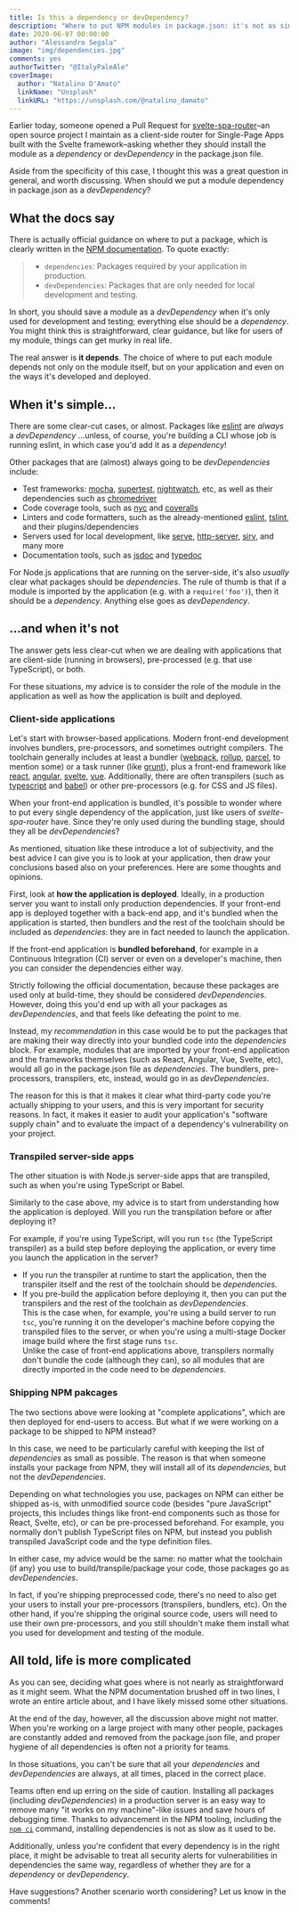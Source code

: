 ```yaml
---
title: Is this a dependency or devDependency?
description: "Where to put NPM modules in package.json: it's not as simple as it seems"
date: 2020-06-07 00:00:00
author: "Alessandro Segala"
image: "img/dependencies.jpg"
comments: yes
authorTwitter: "@ItalyPaleAle"
coverImage:
  author: "Natalino D'Amato"
  linkName: "Unsplash"
  linkURL: "https://unsplash.com/@natalino_damato"
---
```


Earlier today, someone opened a Pull Request for [svelte-spa-router](https://github.com/ItalyPaleAle/svelte-spa-router)–an open source project I maintain as a client-side router for Single-Page Apps built with the Svelte framework–asking whether they should install the module as a *dependency* or *devDependency* in the package.json file.

Aside from the specificity of this case, I thought this was a great question in general, and worth discussing. When should we put a module dependency in package.json as a *devDependency*?

## What the docs say

There is actually official guidance on where to put a package, which is clearly written in the [NPM documentation](https://docs.npmjs.com/specifying-dependencies-and-devdependencies-in-a-package-json-file). To quote exactly:

> - `dependencies`: Packages required by your application in production.
> - `devDependencies`: Packages that are only needed for local development and testing.

In short, you should save a module as a *devDependency* when it's only used for development and testing; everything else should be a *dependency*. You might think this is straightforward, clear guidance, but like for users of my module, things can get murky in real life.

The real answer is **it depends**. The choice of where to put each module depends not only on the module itself, but on your application and even on the ways it's developed and deployed.

## When it's simple…

There are some clear-cut cases, or almost. Packages like [eslint](https://www.npmjs.com/package/eslint) are *always* a *devDependency* …unless, of course, you're building a CLI whose job is running eslint, in which case you'd add it as a *dependency*!

Other packages that are (almost) always going to be *devDependencies* include:

- Test frameworks: [mocha](https://www.npmjs.com/package/mocha), [supertest](https://www.npmjs.com/package/supertest), [nightwatch](https://www.npmjs.com/package/nightwatch), etc, as well as their dependencies such as [chromedriver](https://www.npmjs.com/package/chromedriver)
- Code coverage tools, such as [nyc](https://www.npmjs.com/package/nyc) and [coveralls](https://www.npmjs.com/package/coveralls)
- Linters and code formatters, such as the already-mentioned [eslint](https://www.npmjs.com/package/eslint), [tslint](https://www.npmjs.com/package/tslint), and their plugins/dependencies
- Servers used for local development, like [serve](https://www.npmjs.com/package/serve), [http-server](https://www.npmjs.com/package/http-server), [sirv](https://www.npmjs.com/package/sirv), and many more
- Documentation tools, such as [jsdoc](https://www.npmjs.com/package/jsdoc) and [typedoc](https://www.npmjs.com/package/typedoc)

For Node.js applications that are running on the server-side, it's also *usually* clear what packages should be *dependencies*. The rule of thumb is that if a module is imported by the application (e.g. with a `require('foo')`), then it should be a *dependency*. Anything else goes as *devDependency*.

## …and when it's not

The answer gets less clear-cut when we are dealing with applications that are client-side (running in browsers), pre-processed (e.g. that use TypeScript), or both.

For these situations, my advice is to consider the role of the module in the application as well as how the application is built and deployed.

### Client-side applications

Let's start with browser-based applications. Modern front-end development involves bundlers, pre-processors, and sometimes outright compilers. The toolchain generally includes at least a bundler ([webpack](https://www.npmjs.com/package/webpack), [rollup](https://www.npmjs.com/package/rollup), [parcel](https://www.npmjs.com/package/parcel), to mention some) or a task runner (like [grunt](https://www.npmjs.com/package/grunt)), plus a front-end framework like [react](https://www.npmjs.com/package/react), [angular](https://www.npmjs.com/package/angular), [svelte](https://www.npmjs.com/package/svelte), [vue](https://www.npmjs.com/package/vue). Additionally, there are often transpilers (such as [typescript](https://www.npmjs.com/package/typescript) and [babel](https://www.npmjs.com/package/babel)) or other pre-processors (e.g. for CSS and JS files).

When your front-end application is bundled, it's possible to wonder where to put every single dependency of the application, just like users of *svelte-spa-router* have. Since they're only used during the bundling stage, should they all be *devDependencies*?

As mentioned, situation like these introduce a lot of subjectivity, and the best advice I can give you is to look at your application, then draw your conclusions based also on your preferences. Here are some thoughts and opinions.

First, look at **how the application is deployed**. Ideally, in a production server you want to install only production dependencies. If your front-end app is deployed together with a back-end app, and it's bundled when the application is started, then bundlers and the rest of the toolchain should be included as *dependencies*: they are in fact needed to launch the application.

If the front-end application is **bundled beforehand**, for example in a Continuous Integration (CI) server or even on a developer's machine, then you can consider the dependencies either way.

Strictly following the official documentation, because these packages are used only at build-time, they should be considered *devDependencies*. However, doing this you'd end up with all your packages as *devDependencies*, and that feels like defeating the point to me.

Instead, my *recommendation* in this case would be to put the packages that are making their way directly into your bundled code into the *dependencies* block. For example, modules that are imported by your front-end application and the frameworks themselves (such as React, Angular, Vue, Svelte, etc), would all go in the package.json file as *dependencies*. The bundlers, pre-processors, transpilers, etc, instead, would go in as *devDependencies*.

The reason for this is that it makes it clear what third-party code you're actually shipping to your users, and this is very important for security reasons. In fact, it makes it easier to audit your application's "software supply chain" and to evaluate the impact of a dependency's vulnerability on your project.

### Transpiled server-side apps

The other situation is with Node.js server-side apps that are transpiled, such as when you're using TypeScript or Babel.

Similarly to the case above, my advice is to start from understanding how the application is deployed. Will you run the transpilation before or after deploying it?

For example, if you're using TypeScript, will you run `tsc` (the TypeScript transpiler) as a build step before deploying the application, or every time you launch the application in the server?

- If you run the transpiler at runtime to start the application, then the transpiler itself and the rest of the toolchain should be *dependencies*.
- If you pre-build the application before deploying it, then you can put the transpilers and the rest of the toolchain as *devDependencies*.  
This is the case when, for example, you're using a build server to run `tsc`, you're running it on the developer's machine before copying the transpiled files to the server, or when you're using a multi-stage Docker image build where the first stage runs `tsc`.  
Unlike the case of front-end applications above, transpilers normally don't bundle the code (although they can), so all modules that are directly imported in the code need to be *dependencies*.

### Shipping NPM pakcages

The two sections above were looking at "complete applications", which are then deployed for end-users to access. But what if we were working on a package to be shipped to NPM instead?

In this case, we need to be particularly careful with keeping the list of *dependencies* as small as possible. The reason is that when someone installs your package from NPM, they will install all of its *dependencies*, but not the *devDependencies*.

Depending on what technologies you use, packages on NPM can either be shipped as-is, with unmodified source code (besides "pure JavaScript" projects, this includes things like front-end components such as those for React, Svelte, etc), or can be pre-processed beforehand. For example, you normally don't publish TypeScript files on NPM, but instead you publish transpiled JavaScript code and the type definition files.

In either case, my advice would be the same: no matter what the toolchain (if any) you use to build/transpile/package your code, those packages go as *devDependencies*.

In fact, if you're shipping preprocessed code, there's no need to also get your users to install your pre-processors (transpilers, bundlers, etc). On the other hand, if you're shipping the original source code, users will need to use their own pre-processors, and you still shouldn't make them install what you used for development and testing of the module.

## All told, life is more complicated

As you can see, deciding what goes where is not nearly as straightforward as it might seem. What the NPM documentation brushed off in two lines, I wrote an entire article about, and I have likely missed some other situations.

At the end of the day, however, all the discussion above might not matter. When you're working on a large project with many other people, packages are constantly added and removed from the package.json file, and proper hygiene of all dependencies is often not a priority for teams.

In those situations, you can't be sure that all your *dependencies* and *devDependencies* are always, at all times, placed in the correct place.

Teams often end up erring on the side of caution. Installing all packages (including *devDependencies*) in a production server is an easy way to remove many "it works on my machine"-like issues and save hours of debugging time. Thanks to advancement in the NPM tooling, including the [`npm ci`](https://docs.npmjs.com/cli/ci.html) command, installing dependencies is not as slow as it used to be.

Additionally, unless you're confident that every dependency is in the right place, it might be advisable to treat all security alerts for vulnerabilities in dependencies the same way, regardless of whether they are for a *dependency* or *devDependency*.

Have suggestions? Another scenario worth considering? Let us know in the comments!
